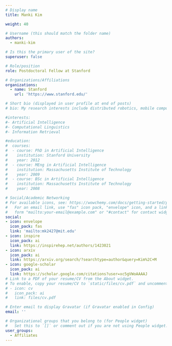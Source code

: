 ```yaml
---
# Display name
title: Manki Kim

weight: 40

# Username (this should match the folder name)
authors:
  - manki-kim

# Is this the primary user of the site?
superuser: false

# Role/position
role: Postdoctoral Fellow at Stanford

# Organizations/Affiliations
organizations:
  - name: Stanford
    url: 'https://www.stanford.edu/'

# Short bio (displayed in user profile at end of posts)
# bio: My research interests include distributed robotics, mobile computing and programmable matter.

#interests:
#- Artificial Intelligence
#- Computational Linguistics
#- Information Retrieval

#education:
#  courses:
#  - course: PhD in Artificial Intelligence
#    institution: Stanford University
#    year: 2012
#  - course: MEng in Artificial Intelligence
#    institution: Massachusetts Institute of Technology
#    year: 2009
#  - course: BSc in Artificial Intelligence
#    institution: Massachusetts Institute of Technology
#    year: 2008

# Social/Academic Networking
# For available icons, see: https://wowchemy.com/docs/getting-started/page-builder/#icons
#   For an email link, use "fas" icon pack, "envelope" icon, and a link in the
#   form "mailto:your-email@example.com" or "#contact" for contact widget.
social:
- icon: envelope
  icon_pack: fas
  link: 'mailto:mk2427@mit.edu'
- icon: inspire
  icon_pack: ai
  link: https://inspirehep.net/authors/1423021
- icon: arxiv
  icon_pack: ai
  link: https://arxiv.org/search/?searchtype=author&query=Kim%2C+M
- icon: google-scholar
  icon_pack: ai
  link: https://scholar.google.com/citations?user=xc5gVWoAAAAJ
# Link to a PDF of your resume/CV from the About widget.
# To enable, copy your resume/CV to `static/files/cv.pdf` and uncomment the lines below.
# - icon: cv
#   icon_pack: ai
#   link: files/cv.pdf

# Enter email to display Gravatar (if Gravatar enabled in Config)
email: ''

# Organizational groups that you belong to (for People widget)
#   Set this to `[]` or comment out if you are not using People widget.
user_groups:
  - Affiliates
---
```

